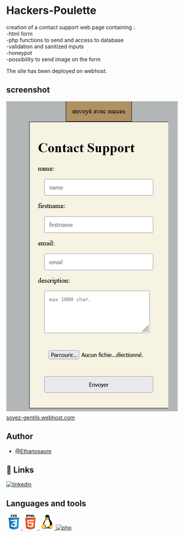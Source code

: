 
# Hackers-Poulette

creation of a contact support web page containing :  
-html form  
-php functions to send and access to database  
-validation and sanitized inputs  
-honeypot  
-possibility to send image on the form    

The site has been deployed on webhost.

## screenshot

![ScreenShot](https://github.com/Ethanosaure/hackers-poulette/blob/main/readme-image/Contact%20Support.png?raw=true)  
[soyez-gentils.webhost.com](https://soyez-gentils.000webhostapp.com/)




## Author

- [@Ethanosaure](https://www.github.com/Ethanosaure)


## 🔗 Links
[![linkedin](https://img.shields.io/badge/linkedin-0A66C2?style=for-the-badge&logo=linkedin&logoColor=white)](https://www.linkedin.com/)


## Languages and tools


<a href="https://www.w3schools.com/css/" target="_blank" rel="noreferrer"> <img src="https://raw.githubusercontent.com/devicons/devicon/master/icons/css3/css3-original-wordmark.svg" alt="css3" width="40" height="40"/> </a> <a href="https://www.w3.org/html/" target="_blank" rel="noreferrer"> <img src="https://raw.githubusercontent.com/devicons/devicon/master/icons/html5/html5-original-wordmark.svg" alt="html5" width="40" height="40"/> </a> <a href="https://www.linux.org/" target="_blank" rel="noreferrer"> <img src="https://raw.githubusercontent.com/devicons/devicon/master/icons/linux/linux-original.svg" alt="linux" width="40" height="40"/> </a> <a href="https://sass-lang.com" target="_blank" rel="noreferrer">  </a><a href="https://www.php.net/" target="_blank" rel="noreffer"> <img src="https://www.php.net/images/logos/new-php-logo.svg" alt="php" width="40" height="40"></a> </p>
